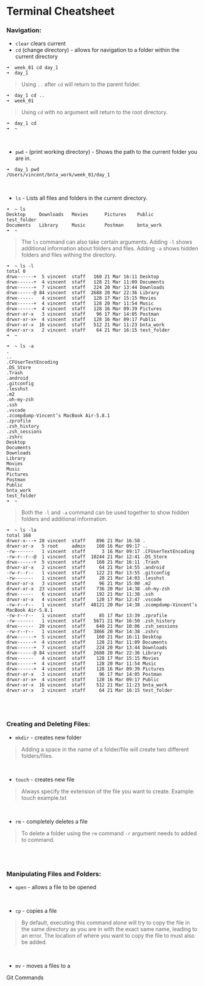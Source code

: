 # Terminal Cheatsheet

### Navigation: <br>
* `clear` clears current 
* `cd` (change directory) - allows for navigation to a folder within the current directory <br>
``` shell
➜  week_01 cd day_1
➜  day_1 
```
> Using `..` after `cd` will return to the parent folder.
```shell
➜  day_1 cd ..
➜  week_01 
```

> Using `cd` with no argument will return to the root directory.
```shell
➜  day_1 cd
➜  ~ 
```
<br />

* `pwd` - (print working directory) - Shows the path to the current folder you are in.
```shell
➜  day_1 pwd
/Users/vincent/bnta_work/week_01/day_1
```
<br />

* `ls` - Lists all files and folders in the current directory.
```shell
➜  ~ ls
Desktop     Downloads   Movies      Pictures    Public      test_folder
Documents   Library     Music       Postman     bnta_work
➜  ~ 
```
> The `ls` command can also take certain arguments. Adding `-l` shows additional information about folders and files. Adding `-a` shows hidden folders and files withing the directory.
```shell
➜  ~ ls -l 
total 0
drwx------+  5 vincent  staff   160 21 Mar 16:11 Desktop
drwx------+  4 vincent  staff   128 21 Mar 11:09 Documents
drwx------+  7 vincent  staff   224 20 Mar 13:44 Downloads
drwx------@ 84 vincent  staff  2688 20 Mar 22:36 Library
drwx------   4 vincent  staff   128 17 Mar 15:15 Movies
drwx------+  4 vincent  staff   128 20 Mar 11:54 Music
drwx------+  4 vincent  staff   128 16 Mar 09:39 Pictures
drwxr-xr-x   3 vincent  staff    96 17 Mar 14:05 Postman
drwxr-xr-x+  4 vincent  staff   128 16 Mar 09:17 Public
drwxr-xr-x  16 vincent  staff   512 21 Mar 11:23 bnta_work
drwxr-xr-x   2 vincent  staff    64 21 Mar 16:15 test_folder
➜  ~ 
```
```shell
➜  ~ ls -a
.
..
.CFUserTextEncoding
.DS_Store
.Trash
.android
.gitconfig
.lesshst
.m2
.oh-my-zsh
.ssh
.vscode
.zcompdump-Vincent’s MacBook Air-5.8.1
.zprofile
.zsh_history
.zsh_sessions
.zshrc
Desktop
Documents
Downloads
Library
Movies
Music
Pictures
Postman
Public
bnta_work
test_folder
➜  ~ 
```
> Both the `-l` and `-a` command can be used together to show hidden folders and additional information.
```shell
➜  ~ ls -la
total 168
drwxr-x---+ 28 vincent  staff    896 21 Mar 16:50 .
drwxr-xr-x   5 root     admin    160 16 Mar 09:17 ..
-rw-------   1 vincent  staff      3 16 Mar 09:17 .CFUserTextEncoding
-rw-r--r--@  1 vincent  staff  10244 21 Mar 12:41 .DS_Store
drwx------+  5 vincent  staff    160 21 Mar 16:11 .Trash
drwxr-xr-x   2 vincent  staff     64 21 Mar 14:55 .android
-rw-r--r--   1 vincent  staff    122 21 Mar 13:55 .gitconfig
-rw-------   1 vincent  staff     20 21 Mar 14:03 .lesshst
drwxr-xr-x   3 vincent  staff     96 21 Mar 15:00 .m2
drwxr-xr-x  23 vincent  staff    736 20 Mar 14:38 .oh-my-zsh
drwx------   6 vincent  staff    192 21 Mar 11:38 .ssh
drwxr-xr-x   4 vincent  staff    128 17 Mar 12:47 .vscode
-rw-r--r--   1 vincent  staff  48121 20 Mar 14:38 .zcompdump-Vincent’s MacBook Air-5.8.1
-rw-r--r--   1 vincent  staff     85 17 Mar 13:39 .zprofile
-rw-------   1 vincent  staff   5671 21 Mar 16:50 .zsh_history
drwx------  20 vincent  staff    640 21 Mar 10:06 .zsh_sessions
-rw-r--r--   1 vincent  staff   3866 20 Mar 14:38 .zshrc
drwx------+  5 vincent  staff    160 21 Mar 16:11 Desktop
drwx------+  4 vincent  staff    128 21 Mar 11:09 Documents
drwx------+  7 vincent  staff    224 20 Mar 13:44 Downloads
drwx------@ 84 vincent  staff   2688 20 Mar 22:36 Library
drwx------   4 vincent  staff    128 17 Mar 15:15 Movies
drwx------+  4 vincent  staff    128 20 Mar 11:54 Music
drwx------+  4 vincent  staff    128 16 Mar 09:39 Pictures
drwxr-xr-x   3 vincent  staff     96 17 Mar 14:05 Postman
drwxr-xr-x+  4 vincent  staff    128 16 Mar 09:17 Public
drwxr-xr-x  16 vincent  staff    512 21 Mar 11:23 bnta_work
drwxr-xr-x   2 vincent  staff     64 21 Mar 16:15 test_folder
```
<br />
<br />

### Creating and Deleting Files:
* `mkdir` - creates new folder
>Adding a space in the name of a folder/file will create two different folders/files.

<br />

* `touch` - creates new file
> Always specify the extension of the file you want to create. Example: touch example.txt

<br />

* `rm` - completely deletes a file
> To delete a folder using the `rm` command `-r` argument needs to added to command.

<br />
<br />

### Manipulating Files and Folders:
* `open` - allows a file to be opened
<br />

* `cp` - copies a  file
> By default, executing this command alone will try to copy the file in the same directory as you are in with the exact same name, leading to an error. The location of where you want to copy the file to must also be added.

<br />

* `mv` - moves a files to a 

Git Commands